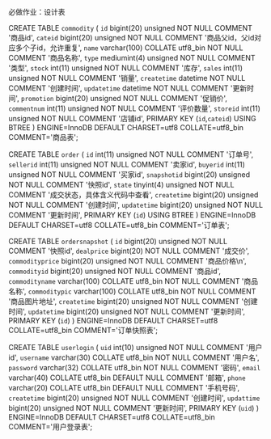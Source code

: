 必做作业：设计表

CREATE TABLE `commodity` (
  `id` bigint(20) unsigned NOT NULL COMMENT '商品id',
  `cateid` bigint(20) unsigned NOT NULL COMMENT '商品父id，父id对应多个子id，允许重复',
  `name` varchar(100) COLLATE utf8_bin NOT NULL COMMENT '商品名称',
  `type` mediumint(4) unsigned NOT NULL COMMENT '类型',
  `stock` int(11) unsigned NOT NULL COMMENT '库存',
  `sales` int(11) unsigned NOT NULL COMMENT '销量',
  `createtime` datetime NOT NULL COMMENT '创建时间',
  `updatetime` datetime NOT NULL COMMENT '更新时间',
  `promotion` bigint(20) unsigned NOT NULL COMMENT '促销价',
  `commentnum` int(11) unsigned NOT NULL COMMENT '评价数量',
  `storeid` int(11) unsigned NOT NULL COMMENT '店铺id',
  PRIMARY KEY (`id`,`cateid`) USING BTREE
) ENGINE=InnoDB DEFAULT CHARSET=utf8 COLLATE=utf8_bin COMMENT='商品表';



CREATE TABLE `order` (
  `id` int(11) unsigned NOT NULL COMMENT '订单号',
  `sellerid` int(11) unsigned NOT NULL COMMENT '卖家id',
  `buyerid` int(11) unsigned NOT NULL COMMENT '买家id',
  `snapshotid` bigint(20) unsigned NOT NULL COMMENT '快照id',
  `state` tinyint(4) unsigned NOT NULL COMMENT '成交状态，具体含义代码中查看',
  `createtime` bigint(20) unsigned NOT NULL COMMENT '创建时间',
  `updatetime` bigint(20) unsigned NOT NULL COMMENT '更新时间',
  PRIMARY KEY (`id`) USING BTREE
) ENGINE=InnoDB DEFAULT CHARSET=utf8 COLLATE=utf8_bin COMMENT='订单表';



CREATE TABLE `ordersnapshot` (
  `id` bigint(20) unsigned NOT NULL COMMENT '快照id',
  `dealprice` bigint(20) NOT NULL COMMENT '成交价',
  `commodityprice` bigint(20) unsigned NOT NULL COMMENT '商品价格\n',
  `commodityid` bigint(20) unsigned NOT NULL COMMENT '商品id',
  `commodityname` varchar(100) COLLATE utf8_bin NOT NULL COMMENT '商品名称',
  `commoditypic` varchar(100) COLLATE utf8_bin NOT NULL COMMENT '商品图片地址',
  `createtime` bigint(20) unsigned NOT NULL COMMENT '创建时间',
  `updatetime` bigint(20) unsigned NOT NULL COMMENT '更新时间',
  PRIMARY KEY (`id`)
) ENGINE=InnoDB DEFAULT CHARSET=utf8 COLLATE=utf8_bin COMMENT='订单快照表';



CREATE TABLE `userlogin` (
  `uid` int(10) unsigned NOT NULL COMMENT '用户id',
  `username` varchar(30) COLLATE utf8_bin NOT NULL COMMENT '用户名',
  `password` varchar(32) COLLATE utf8_bin NOT NULL COMMENT '密码',
  `email` varchar(40) COLLATE utf8_bin DEFAULT NULL COMMENT '邮箱',
  `phone` varchar(20) COLLATE utf8_bin DEFAULT NULL COMMENT '手机号码',
  `createtime` bigint(20) unsigned NOT NULL COMMENT '创建时间',
  `updattime` bigint(20) unsigned NOT NULL COMMENT '更新时间',
  PRIMARY KEY (`uid`)
) ENGINE=InnoDB DEFAULT CHARSET=utf8 COLLATE=utf8_bin COMMENT='用户登录表';